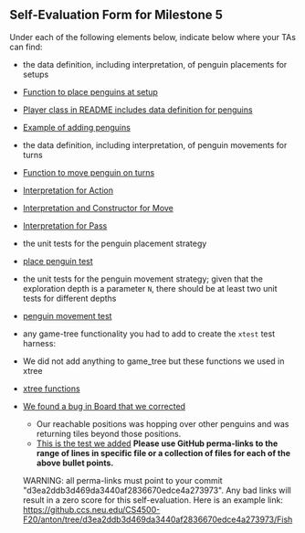 ## Self-Evaluation Form for Milestone 5

Under each of the following elements below, indicate below where your
TAs can find:

- the data definition, including interpretation, of penguin placements for setups 
- [Function to place penguins at setup](https://github.ccs.neu.edu/CS4500-F20/anton/blob/d3ea2ddb3d469da3440af2836670edce4a273973/Fish/Player/strategy.py#L18-L44)
- [Player class in README includes data definition for penguins](https://github.ccs.neu.edu/CS4500-F20/anton/tree/d3ea2ddb3d469da3440af2836670edce4a273973/Fish#software-components) 
- [Example of adding penguins](https://github.ccs.neu.edu/CS4500-F20/anton/blob/d3ea2ddb3d469da3440af2836670edce4a273973/Fish/Common/Player.py#L39-L46)

- the data definition, including interpretation, of penguin movements for turns
- [Function to move penguin on turns](https://github.ccs.neu.edu/CS4500-F20/anton/blob/d3ea2ddb3d469da3440af2836670edce4a273973/Fish/Player/strategy.py#L46-L66)
- [Interpretation for Action](https://github.ccs.neu.edu/CS4500-F20/anton/blob/d3ea2ddb3d469da3440af2836670edce4a273973/Fish/Common/Action.py#L1-L4) 
- [Interpretation and Constructor for Move](https://github.ccs.neu.edu/CS4500-F20/anton/blob/d3ea2ddb3d469da3440af2836670edce4a273973/Fish/Common/Move.py#L3-L12)
- [Interpretation for Pass](https://github.ccs.neu.edu/CS4500-F20/anton/blob/d3ea2ddb3d469da3440af2836670edce4a273973/Fish/Common/Pass.py#L2-L5)

- the unit tests for the penguin placement strategy 
- [place penguin test](https://github.ccs.neu.edu/CS4500-F20/anton/blob/d3ea2ddb3d469da3440af2836670edce4a273973/Fish/Other/strategy_test.py#L78-L98)

- the unit tests for the penguin movement strategy; 
  given that the exploration depth is a parameter `N`, there should be at least two unit tests for different depths 
- [penguin movement test](https://github.ccs.neu.edu/CS4500-F20/anton/blob/d3ea2ddb3d469da3440af2836670edce4a273973/Fish/Other/strategy_test.py#L101-L135)
  
- any game-tree functionality you had to add to create the `xtest` test harness:
- We did not add anything to game_tree but these functions we used in xtree
- [xtree functions](https://github.ccs.neu.edu/CS4500-F20/anton/blob/d3ea2ddb3d469da3440af2836670edce4a273973/5/xtree#L48-L96)
- [We found a bug in Board that we corrected](https://github.ccs.neu.edu/CS4500-F20/anton/blob/d3ea2ddb3d469da3440af2836670edce4a273973/Fish/Common/Board.py#L135-L152)
    - Our reachable positions was hopping over other penguins and was returning tiles beyond those positions.
    - [This is the test we added](https://github.ccs.neu.edu/CS4500-F20/anton/blob/d3ea2ddb3d469da3440af2836670edce4a273973/Fish/Other/board_test.py#L205-L207)
**Please use GitHub perma-links to the range of lines in specific
file or a collection of files for each of the above bullet points.**

  WARNING: all perma-links must point to your commit "d3ea2ddb3d469da3440af2836670edce4a273973".
  Any bad links will result in a zero score for this self-evaluation.
  Here is an example link:
    <https://github.ccs.neu.edu/CS4500-F20/anton/tree/d3ea2ddb3d469da3440af2836670edce4a273973/Fish>

